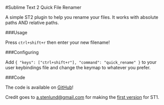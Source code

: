 #Sublime Text 2 Quick File Renamer

A simple ST2 plugin to help you rename your files. It works with absolute paths AND relative paths.

###Usage

Press `ctrl+shift+r` then enter your new filename!

###Configuring

Add `{ "keys": ["ctrl+shift+r"], "command": "quick_rename" }` to your user keybindings file and change
the keymap to whatever you prefer.

###Code

The code is available on [GitHub](https://github.com/wulftone/sublime-text-2-quick-file-renamer)!

Credit goes to [a.stenlund@gmail.com]() for making the
[first version](http://sublime-text-community-packages.googlecode.com/svn/trunk/QuickRename/) for ST1.

